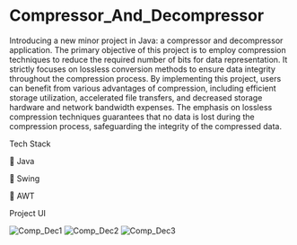 # Compressor_And_Decompressor

Introducing a new minor project in Java: a compressor and decompressor application. The primary objective of this project is to employ compression techniques to reduce the required number of bits for data representation. It strictly focuses on lossless conversion methods to ensure data integrity throughout the compression process. By implementing this project, users can benefit from various advantages of compression, including efficient storage utilization, accelerated file transfers, and decreased storage hardware and network bandwidth expenses. The emphasis on lossless compression techniques guarantees that no data is lost during the compression process, safeguarding the integrity of the compressed data.

Tech Stack

🔴 Java

🔴 Swing

🔴 AWT

Project UI

![Comp_Dec1](https://github.com/UmeshMula/Compressor_And_Decompressor/assets/136836947/243fbc39-665e-4378-a117-a44f7d7177b9)
![Comp_Dec2](https://github.com/UmeshMula/Compressor_And_Decompressor/assets/136836947/2b85ffef-edb2-4e0d-b76e-c360219989cb)
![Comp_Dec3](https://github.com/UmeshMula/Compressor_And_Decompressor/assets/136836947/a8592db3-928f-4e32-8946-8b4070912c43)
